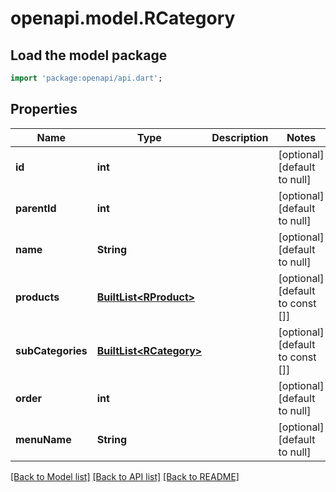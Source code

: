 # openapi.model.RCategory

## Load the model package
```dart
import 'package:openapi/api.dart';
```

## Properties
Name | Type | Description | Notes
------------ | ------------- | ------------- | -------------
**id** | **int** |  | [optional] [default to null]
**parentId** | **int** |  | [optional] [default to null]
**name** | **String** |  | [optional] [default to null]
**products** | [**BuiltList&lt;RProduct&gt;**](RProduct.md) |  | [optional] [default to const []]
**subCategories** | [**BuiltList&lt;RCategory&gt;**](RCategory.md) |  | [optional] [default to const []]
**order** | **int** |  | [optional] [default to null]
**menuName** | **String** |  | [optional] [default to null]

[[Back to Model list]](../README.md#documentation-for-models) [[Back to API list]](../README.md#documentation-for-api-endpoints) [[Back to README]](../README.md)


